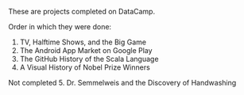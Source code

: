 These are projects completed on DataCamp. 

Order in which they were done: 

1. TV, Halftime Shows, and the Big Game
2. The Android App Market on Google Play
3. The GitHub History of the Scala Language
4. A Visual History of Nobel Prize Winners


Not completed
5. Dr. Semmelweis and the Discovery of Handwashing
